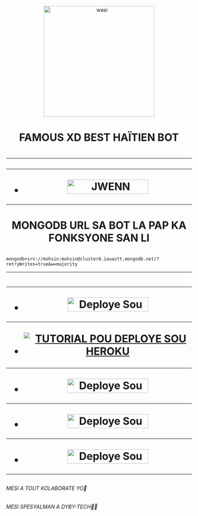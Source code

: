 <p align="center">
 <img alt="wasi" height="300" src="https://avatars.githubusercontent.com/u/167099698?v=4">


  <h1 align="center">FAMOUS XD BEST HAÏTIEN BOT </h1>


   <h1 align="center">



***



***
</a></p>
- <a href="https://replit.com/@habyazor/FAMOUS-XD-PAIRING-CODE?v=1"><img title="JWENN CREDS.JSON" src="https://img.shields.io/badge/JWENN CREDS.JSON-h?color=pink&style=for-the-badge&logo=bmw" width="220" height="38.45"/></a></p>

***

  <h1 align="center">MONGODB URL SA BOT LA PAP KA FONKSYONE SAN LI </h1>

   ```
                         mongodb+srv://mohsin:mohsin@cluster0.iauaztt.mongodb.net/?retryWrites=true&w=majority
   ```


***

</p>




   <h1 align="center"

   

***



***
- <a href="https://dashboard.heroku.com/new?button-url=https://github.com/Famous-Tech/FAMOUS-XD&template=https://github.com/Famous-Tech/FAMOUS-XD"><img title="Deploye Sou Render" src="https://img.shields.io/badge/DEPLOYE SOU HEROKU-h?color=yellow&style=for-the-badge&logo=bmw" width="220" height="38.45"/></a></p>


***

- <a href='https://youtu.be/NbREC9DTQcA?si=bamV9UTA5nXGwDDD' target="_blank"><img alt='TUTORIAL POU DEPLOYE SOU HEROKU' src='https://img.shields.io/badge/-TUTORIAL POU DEPLOYE SOU HEROKU-red?style=for-the-badge&logo=youtube&logoColor=bmw'/></a>

***          
          
- <a href="https://github.com/codespaces/new"><img title="Deploye Sou Codespace" src="https://img.shields.io/badge/DEPLOYE SOU CODESPACE-h?color=grey&style=for-the-badge&logo=bmw" width="220" height="38.45"/></a></p>

***

- <a href="https://railway.app/new"><img title="Deploye Sou Railway" src="https://img.shields.io/badge/DEPLOYE SOU RAILWAY-h?color=purple&style=for-the-badge&logo=bmw" width="220" height="38.45"/></a></p>

***

- <a href="https://replit.com/github/Ethix-Xsid/Ethix-Xsid2"><img title="Deploye Sou Replit" src="https://img.shields.io/badge/DEPLOYE SOU REPLIT-h?color=blue&style=for-the-badge&logo=bmw" width="220" height="38.45"/></a></p>


***

</P>

##


######  MESI A TOUT KOLABORATE YO🤗 
######  MESI SPESYALMAN A DYBY-TECH🔰✅


